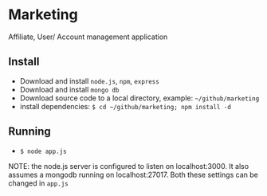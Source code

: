 Marketing
=========

Affiliate, User/ Account management application

Install
-------
*  Download and install `node.js`, `npm`, `express`
*  Download and install `mongo db`
*  Download source code to a local directory, example: `~/github/marketing`
*  install dependencies: `$ cd ~/github/marketing; npm install -d`

Running
-------
*  `$ node app.js`

NOTE: the node.js server is configured to listen on localhost:3000. It also assumes a mongodb running on localhost:27017. Both these settings can be changed in `app.js`
